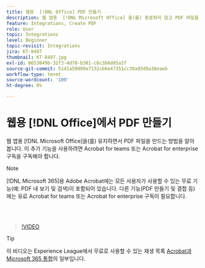 ```yaml
---
title: 웹용  [!DNL Office] PDF 만들기
description: 웹 앱용  [!DNL Microsoft Office] 을(를) 종료하지 않고 PDF 파일을 만드는 방법에 대해 알아봅니다.
feature: Integrations, Create PDF
role: User
topic: Integrations
level: Beginner
topic-revisit: Integrations
jira: KT-8497
thumbnail: KT-8497.jpg
exl-id: 0653049b-32f3-4d78-b301-c6c3b6d85a1f
source-git-commit: 51d1a59999a7132cb6e47351cc39a93d9a38eaeb
workflow-type: tm+mt
source-wordcount: '109'
ht-degree: 0%

---
```


# 웹용 [!DNL Office]에서 PDF 만들기

웹 앱용 [!DNL Microsoft Office]을(를) 유지하면서 PDF 파일을 만드는 방법을 알아봅니다. 이 추가 기능을 사용하려면 Acrobat for teams 또는 Acrobat for enterprise 구독을 구독해야 합니다.

>[!NOTE]
>
>[!DNL Microsoft 365]용 Adobe Acrobat에는 모든 사용자가 사용할 수 있는 무료 기능(예: PDF 내 보기 및 검색)이 포함되어 있습니다. 다른 기능(PDF 만들기 및 결합 등)에는 유료 Acrobat for teams 또는 Acrobat for enterprise 구독이 필요합니다.

<br> 

>[!VIDEO](https://video.tv.adobe.com/v/337482?quality=12&learn=on&hidetitle=true)

>[!TIP]
>
>이 비디오는 Experience League에서 무료로 사용할 수 있는 재생 목록 [Acrobat과 Microsoft 365 통합](https://experienceleague.adobe.com/ko/playlists/acrobat-integrate-microsoft-365)의 일부입니다.
